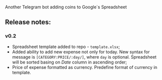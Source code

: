 Another Telegram bot adding coins to Google`s Spreadsheet

## Release notes:

### v0.2
- Spreadsheet template added to repo - `template.xlsx`;
- Added ability to add new expense not only for today. New syntax for message is `[CATEGORY:PRICE/:day/]`, where `day` is optional. Spreadsheet will be sorted basing on _Date_ column in ascending order;
- Price of expense formatted as currency. Predefine format of currency in template.
